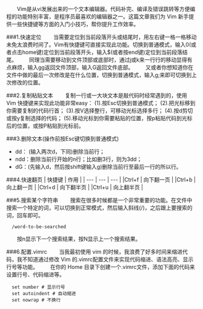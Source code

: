   Vim是从vi发展出来的一个文本编辑器。代码补完、编译及错误跳转等方便编程的功能特别丰富，是程序员最喜欢的编辑器之一。这篇文章我们为 Vim 新手提供一些快捷键等方面的入门小技巧，帮你提升工作效率。

###1.快速定位
  当需要定位到当前段落开头或结尾时，用左右键一格一格移动未免太浪费时间了。Vim有快捷键可直接实现此功能。切换到普通模式，输入0(或者点击home键)定位到当前段落开头，输入$(或者按end键)定位到当前段落结尾。
  同理当需要移动到文件顶部或底部时，通过j或k来一行行的移动显得有点麻烦，输入gg返回文件顶部，输入G返回文件底部。
  又或者你想知道你在文件中做的最后一次修改是在什么位置，切换到普通模式，输入g;来即可切换到上次修改的位置。

###2.复制粘贴文本
  复制一行或一大块文本是敲代码时经常遇到的，使用 Vim 快捷键来实现此功能非常easy：
(1).按Esc切换到普通模式；
(2).把光标移到你需要复制的代码行首；
(3).按V选择整行，可移动光标选择多行；
(4).按d剪切或按y复制选择的代码；
(5).移动光标到你需要粘贴的位置，按p粘贴代码到光标后的位置，或按P粘贴到光标前。

###3.删除文本(操作前按Esc键切换到普通模式)
- dd： (输入两次d，下同)删除当前行；
- ndd：删除当前行开始的n行；比如删3行，则为3dd；
- dG：(先输入d，然后按shift键输入g)删除当前行至最后一行的所以行。

###4.快速翻页
| 快捷键 | 作用 |
| --- | --- | --- |
|Ctrl+f  | 向下翻一页 |
|Ctrl+b | 向上翻一页 |
|Ctrl+d  | 向下翻半页 |
|Ctrl+u | 向上翻半页 |

###5.搜索某个字符串
  搜索在很多时候都是一个非常重要的功能。在文件中搜索一个特定的词，可以切换到正常模式，然后输入斜线(/)，之后跟上要搜索的词，回车即可。

      /word-to-be-searched 

  按n显示下一个搜索结果，按N显示上一个搜索结果。

###6.配置.vimrc
  当我最初使用 vim 的时候，我浪费了好多时间来缩进代码，我不知道通过修改 Vim 的.vimrc配置文件来实现代码缩进、语法高亮、显示行号等功能。
  在你的 Home 目录下创建一个.vimrc文件，添加下面的代码来设置行号、代码缩进等。

      set number # 显示行号
      set autoindent # 自动缩进
      set nowrap # 不换行